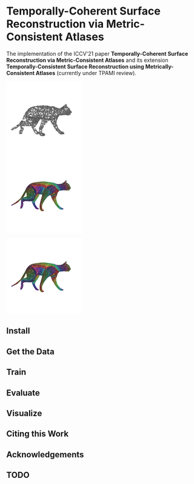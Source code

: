 # Temporally-Coherent Surface Reconstruction via Metric-Consistent Atlases

The implementation of the ICCV'21 paper **Temporally-Coherent Surface 
Reconstruction via Metric-Consistent Atlases** and its extension 
**Temporally-Consistent Surface Reconstruction using Metrically-Consistent 
Atlases** (currently under TPAMI review).

<div float="left" style="padding: 0px; margin: 0px;">
  <img src="doc/img/teaser/cat_walk_pcloud.gif" width="200" border="0" style="display: block;" />
  <img src="doc/img/teaser/cat_walk_uv.gif" width="200" border="0" style="display: block;" />
</div>
<p float="left">
  <img src="doc/img/teaser/cat_walk_uv.gif" width="200" />
</p>

## Install

## Get the Data

## Train

## Evaluate

## Visualize

## Citing this Work

## Acknowledgements

## TODO
